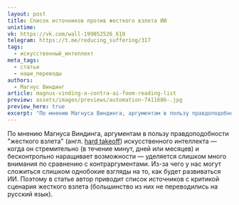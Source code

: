 ```yaml
---
layout: post
title: Список источников против жесткого взлета ИИ
unixtime: 
vk: https://vk.com/wall-199052526_610
telegram: https://t.me/reducing_suffering/317
tags:
  - искусственный_интеллект
meta_tags:
  - статьи
  - наши_переводы
authors:
  - Магнус Виндинг
article: magnus-vinding-a-contra-ai-foom-reading-list
preview: assets/images/previews/automation-7411686-.jpg
preview_here: true
excerpt: "По мнению Магнуса Виндинга, аргументам в пользу правдоподобности "жесткого взлета" (англ. hard takeoff) искусственного интеллекта — когда он стремительно (в течение минут, дней или месяцев) и бесконтрольно наращивает возможности — уделяется слишком много внимания по сравнению с контраргументами. Из-за чего у нас могут сложиться слишком однобокие взгляды на то, как будет развиваться ИИ. Поэтому в статье автор приводит список источников с критикой сценария жесткого взлета (большинство из них не переводились на русский язык)."
---
```

По мнению Магнуса Виндинга, аргументам в пользу правдоподобности "жесткого взлета" (англ. [hard takeoff](https://wiki.lesswrong.com/wiki/Hard_takeoff#Hard_takeoff)) искусственного интеллекта — когда он стремительно (в течение минут, дней или месяцев) и бесконтрольно наращивает возможности — уделяется слишком много внимания по сравнению с контраргументами. Из-за чего у нас могут сложиться слишком однобокие взгляды на то, как будет развиваться ИИ. Поэтому в статье автор приводит список источников с критикой сценария жесткого взлета (большинство из них не переводились на русский язык).

